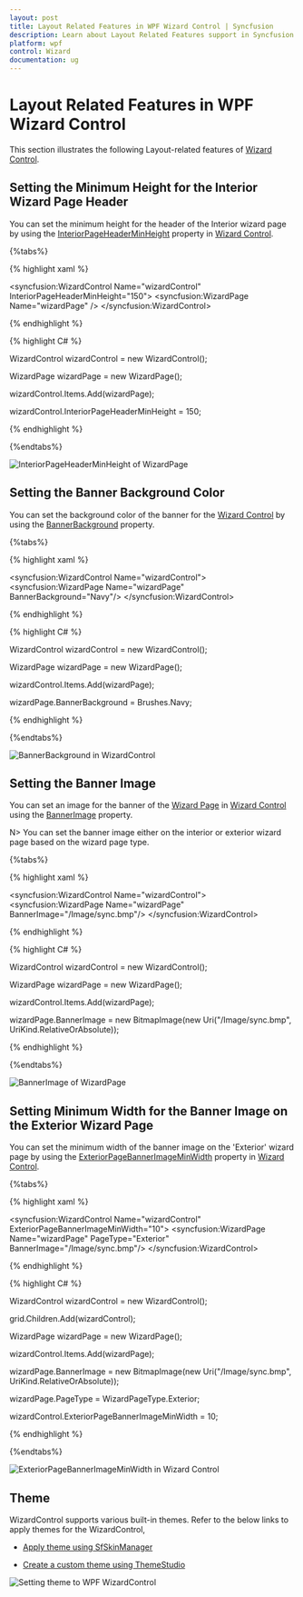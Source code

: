 ```yaml
---
layout: post
title: Layout Related Features in WPF Wizard Control | Syncfusion
description: Learn about Layout Related Features support in Syncfusion WPF Wizard Control, its elements and more.
platform: wpf
control: Wizard
documentation: ug
---
```


# Layout Related Features in WPF Wizard Control

This section illustrates the following Layout-related features of [Wizard Control](https://help.syncfusion.com/cr/wpf/Syncfusion.Windows.Tools.Controls.WizardControl.html).

## Setting the Minimum Height for the Interior Wizard Page Header

You can set the minimum height for the header of the Interior wizard page by using the [InteriorPageHeaderMinHeight](https://help.syncfusion.com/cr/wpf/Syncfusion.Windows.Tools.Controls.WizardControl.html#Syncfusion_Windows_Tools_Controls_WizardControl_InteriorPageHeaderMinHeight) property in [Wizard Control](https://help.syncfusion.com/cr/wpf/Syncfusion.Windows.Tools.Controls.WizardControl.html).

{%tabs%}

{% highlight xaml %}

<syncfusion:WizardControl Name="wizardControl" InteriorPageHeaderMinHeight="150">
    <syncfusion:WizardPage Name="wizardPage" />
</syncfusion:WizardControl>

{% endhighlight %}

{% highlight C# %}

WizardControl wizardControl = new WizardControl();

WizardPage wizardPage = new WizardPage();

wizardControl.Items.Add(wizardPage);

wizardControl.InteriorPageHeaderMinHeight = 150; 

{% endhighlight %}

{%endtabs%}

![InteriorPageHeaderMinHeight of WizardPage](Layout-Related-Features_images/Layout-Related-Features_img1.jpeg)

## Setting the Banner Background Color

You can set the background color of the banner for the [Wizard Control](https://help.syncfusion.com/cr/wpf/Syncfusion.Windows.Tools.Controls.WizardControl.html) by using the [BannerBackground](https://help.syncfusion.com/cr/wpf/Syncfusion.Windows.Tools.Controls.WizardPage.html#Syncfusion_Windows_Tools_Controls_WizardPage_BannerBackground) property. 

{%tabs%}

{% highlight xaml %}

<syncfusion:WizardControl Name="wizardControl">
    <syncfusion:WizardPage Name="wizardPage" BannerBackground="Navy"/>
</syncfusion:WizardControl>

{% endhighlight %}

{% highlight C# %}

WizardControl wizardControl = new WizardControl();

WizardPage wizardPage = new WizardPage();

wizardControl.Items.Add(wizardPage);

wizardPage.BannerBackground = Brushes.Navy;

{% endhighlight %}

{%endtabs%}

![BannerBackground in WizardControl](Layout-Related-Features_images/Layout-Related-Features_img2.jpeg)

## Setting the Banner Image

You can set an image for the banner of the [Wizard Page](https://help.syncfusion.com/cr/wpf/Syncfusion.Windows.Tools.Controls.WizardPage.html) in  [Wizard Control](https://help.syncfusion.com/cr/wpf/Syncfusion.Windows.Tools.Controls.WizardControl.html)
 using the [BannerImage](https://help.syncfusion.com/cr/wpf/Syncfusion.Windows.Tools.Controls.WizardPage.html#Syncfusion_Windows_Tools_Controls_WizardPage_BannerImage) property.

N> You can set the banner image either on the interior or exterior wizard page based on the wizard page type.

{%tabs%}

{% highlight xaml %}

<syncfusion:WizardControl Name="wizardControl">
    <syncfusion:WizardPage Name="wizardPage" BannerImage="/Image/sync.bmp"/>
</syncfusion:WizardControl>

{% endhighlight %}

{% highlight C# %}

WizardControl wizardControl = new WizardControl();

WizardPage wizardPage = new WizardPage();

wizardControl.Items.Add(wizardPage);

wizardPage.BannerImage = new BitmapImage(new Uri("/Image/sync.bmp", UriKind.RelativeOrAbsolute));  

{% endhighlight %}

{%endtabs%}

![BannerImage of WizardPage](Layout-Related-Features_images/Layout-Related-Features_img3.jpeg)

## Setting Minimum Width for the Banner Image on the Exterior Wizard Page

You can set the minimum width of the banner image on the 'Exterior' wizard page by using the [ExteriorPageBannerImageMinWidth](https://help.syncfusion.com/cr/wpf/Syncfusion.Windows.Tools.Controls.WizardControl.html#Syncfusion_Windows_Tools_Controls_WizardControl_ExteriorPageBannerImageMinWidth) property in [Wizard Control](https://help.syncfusion.com/cr/wpf/Syncfusion.Windows.Tools.Controls.WizardControl.html).

{%tabs%}

{% highlight xaml %}

<syncfusion:WizardControl Name="wizardControl" ExteriorPageBannerImageMinWidth="10">
    <syncfusion:WizardPage Name="wizardPage" PageType="Exterior" BannerImage="/Image/sync.bmp"/>
</syncfusion:WizardControl>

{% endhighlight %}

{% highlight C# %}

WizardControl wizardControl = new WizardControl();

grid.Children.Add(wizardControl);

WizardPage wizardPage = new WizardPage();

wizardControl.Items.Add(wizardPage);

wizardPage.BannerImage = new BitmapImage(new Uri("/Image/sync.bmp", UriKind.RelativeOrAbsolute));

wizardPage.PageType = WizardPageType.Exterior;

wizardControl.ExteriorPageBannerImageMinWidth = 10;

{% endhighlight %}

{%endtabs%}

![ExteriorPageBannerImageMinWidth in Wizard Control](Layout-Related-Features_images/Layout-Related-Features_img4.jpeg)

## Theme

WizardControl supports various built-in themes. Refer to the below links to apply themes for the WizardControl,

  * [Apply theme using SfSkinManager](https://help.syncfusion.com/wpf/themes/skin-manager)
	
  * [Create a custom theme using ThemeStudio](https://help.syncfusion.com/wpf/themes/theme-studio#creating-custom-theme)

 ![Setting theme to WPF WizardControl](Getting-Started_images/Theme.png)
